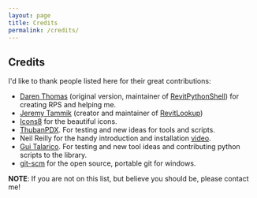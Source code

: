 ```yaml
---
layout: page
title: Credits
permalink: /credits/
---
```


## Credits

I'd like to thank people listed here for their great contributions:

- [Daren Thomas](https://github.com/daren-thomas) (original version, maintainer of [RevitPythonShell](https://github.com/architecture-building-systems/revitpythonshell)) for creating RPS and helping me.
- [Jeremy Tammik](https://github.com/jeremytammik) (creator and maintainer of [RevitLookup](https://github.com/jeremytammik/RevitLookup))
- [Icons8](https://icons8.com/) for the beautiful icons.
- [ThubanPDX](https://github.com/ThubanPDX). For testing and new ideas for tools and scripts.
- Neil Reilly for the handy introduction and installation [video](https://www.youtube.com/watch?v=71rvCspWNHs).
- [Gui Talarico](https://github.com/gtalarico). For testing and new tool ideas and contributing python scripts to the library.
- [git-scm](https://git-scm.com) for the open source, portable git for windows.

**NOTE**: If you are not on this list, but believe you should be, please contact me!
